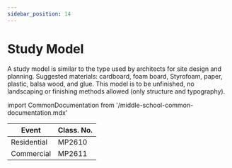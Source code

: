 ```yaml
---
sidebar_position: 14
---
```


# Study Model

A study model is similar to the type used by architects for site design and planning. Suggested materials: cardboard, foam board, Styrofoam, paper, plastic, balsa wood, and glue. This model is to be unfinished, no landscaping or finishing methods allowed (only structure and typography).

import CommonDocumentation from '/middle-school-common-documentation.mdx'

<CommonDocumentation />

| Event       | Class. No. |
| ----------- | ---------- |
| Residential | MP2610     |
| Commercial  | MP2611     |
